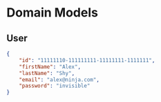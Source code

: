 # Domain Models

## User

```json 
{
	"id": "11111110-111111111-11111111-1111111",
	"firstName": "Alex",
	"lastName": "Shy",
	"email": "alex@ninja.com",
	"password": "invisible"
}
```